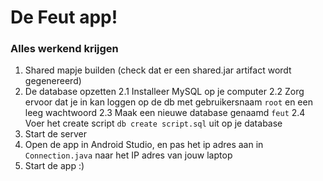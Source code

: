 # De Feut app!

### Alles werkend krijgen
1. Shared mapje builden (check dat er een shared.jar artifact wordt gegenereerd)
2. De database opzetten
2.1 Installeer MySQL op je computer
2.2 Zorg ervoor dat je in kan loggen op de db met gebruikersnaam `root` en een leeg wachtwoord
2.3 Maak een nieuwe database genaamd `feut`
2.4 Voer het create script `db create script.sql` uit op je database
3. Start de server
4. Open de app in Android Studio, en pas het ip adres aan in `Connection.java` naar het IP adres van jouw laptop
5. Start de app :) 